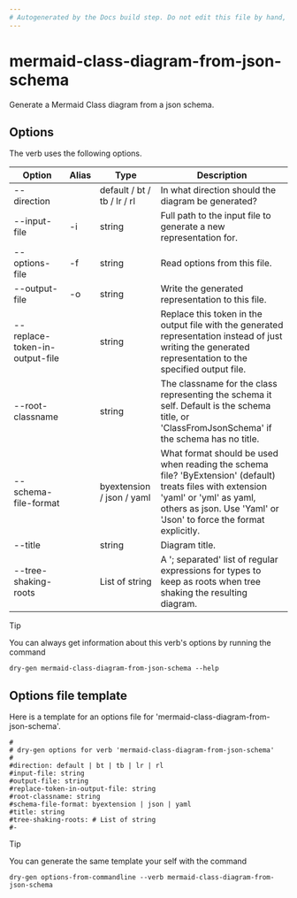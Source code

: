 ```yaml
---
# Autogenerated by the Docs build step. Do not edit this file by hand, as your edits will be overwritten by the next Docs build.
---
```

# mermaid-class-diagram-from-json-schema
Generate a Mermaid Class diagram from a json schema. 

## Options
The verb uses the following options.

|Option|Alias|Type|Description|
|---|---|---|---|
|--direction||default / bt / tb / lr / rl|In what direction should the diagram be generated?|
|--input-file|-i|string|Full path to the input file to generate a new representation for.|
|--options-file|-f|string|Read options from this file.|
|--output-file|-o|string|Write the generated representation to this file.|
|--replace-token-in-output-file||string|Replace this token in the output file with the generated representation instead of just writing the generated representation to the specified output file.|
|--root-classname||string|The classname for the class representing the schema it self. Default is the schema title, or 'ClassFromJsonSchema' if the schema has no title.|
|--schema-file-format||byextension / json / yaml|What format should be used when reading the schema file? 'ByExtension' (default) treats files with extension 'yaml' or 'yml' as yaml, others as json. Use 'Yaml' or 'Json' to force the format explicitly.|
|--title||string|Diagram title.|
|--tree-shaking-roots||List of string|A '; separated' list of regular expressions for types to keep as roots when tree shaking the resulting diagram.|

>[!TIP]
>You can always get information about this verb's options by running the command
>
>`dry-gen mermaid-class-diagram-from-json-schema --help`
## Options file template
Here is a template for an options file for 'mermaid-class-diagram-from-json-schema'. 
```
#
# dry-gen options for verb 'mermaid-class-diagram-from-json-schema'
#
#direction: default | bt | tb | lr | rl
#input-file: string
#output-file: string
#replace-token-in-output-file: string
#root-classname: string
#schema-file-format: byextension | json | yaml
#title: string
#tree-shaking-roots: # List of string
#- 
```
>[!TIP]
>You can generate the same template your self with the command
>
>`dry-gen options-from-commandline --verb mermaid-class-diagram-from-json-schema`
